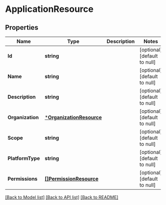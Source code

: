 # ApplicationResource

## Properties
Name | Type | Description | Notes
------------ | ------------- | ------------- | -------------
**Id** | **string** |  | [optional] [default to null]
**Name** | **string** |  | [optional] [default to null]
**Description** | **string** |  | [optional] [default to null]
**Organization** | [***OrganizationResource**](OrganizationResource.md) |  | [optional] [default to null]
**Scope** | **string** |  | [optional] [default to null]
**PlatformType** | **string** |  | [optional] [default to null]
**Permissions** | [**[]PermissionResource**](PermissionResource.md) |  | [optional] [default to null]

[[Back to Model list]](../README.md#documentation-for-models) [[Back to API list]](../README.md#documentation-for-api-endpoints) [[Back to README]](../README.md)


